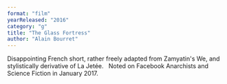 ```yaml
---
format: "film"
yearReleased: "2016"
category: "g"
title: "The Glass Fortress"
author: "Alain Bourret"
---
```

Disappointing French short, rather freely adapted from  Zamyatin's We, and stylistically derivative of La Jetée.
 
Noted on Facebook Anarchists and Science Fiction in  January 2017.
 